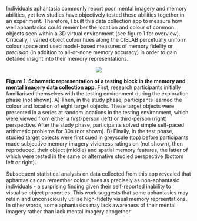 Individuals aphantasia commonly report poor mental imagery and memory abilities, yet few studies have objectively tested these abilities together in an experiment. Therefore, I built this data collection app to 
measure how well aphantasics could remember the location and colour of common objects seen within a 3D virtual environment (see figure 1 for overview). Critically, I varied object colour hues along the CIELAB 
percetually uniform colour space and used model-based measures of memory fidelity or _precision_ (in addition to all-or-none memory accuracy) in order to gain detailed insight into their memory representations.


<p align="center">
  <img src="https://github.com/Michael-Siena/Memory-And-Mental-Imagery-App/assets/49949052/7bfc0fb5-c1e9-4508-9f97-f608407fb65a" />
</p>

**Figure 1. Schematic representation of a testing block in the memory and mental imagery data collection app.**
First, research participants initially familiarised themselves with the testing environment during the exploration phase (not shown). A) Then, in the study phase, participants learned the colour and location 
of eight target objects. These target objects were presented in a series at random locations in the testing environment, which were viewed from either a first-person (left) or third-person (right) perspective. 
After the study phase, participants solved simple self-paced arithmetic problems for 30s (not shown). B) Finally, in the test phase, studied target objects were first cued in greyscale (top) before participants 
made subjective memory imagery vividness ratings on (not shown), then reproduced, their object (middle) and spatial memory features, the latter of which were tested in the same or alternative studied perspective 
(bottom left or right).


Subsequent statistical analysis on data collected from this app revealed that aphantasics can remember colour hues as precisely as non-aphantasic individuals - a surprising finding given their self-reported inability 
to visualise object properties. This work suggests that some aphantasics may retain and unconsciously utilise high-fidelty visual memory reprsentations. In other words, some aphantasics may lack awareness of their
mental imagery rather than lack mental imagery altogether. 
